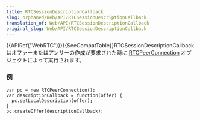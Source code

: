 ```yaml
---
title: RTCSessionDescriptionCallback
slug: orphaned/Web/API/RTCSessionDescriptionCallback
translation_of: Web/API/RTCSessionDescriptionCallback
original_slug: Web/API/RTCSessionDescriptionCallback
---
```

{{APIRef("WebRTC")}}{{SeeCompatTable}}RTCSessionDescriptionCallback はオファーまたはアンサーの作成が要求された時に [RTCPeerConnection](/ja/docs/) オブジェクトによって実行されます。

### 例

```
var pc = new RTCPeerConnection();
var descriptionCallback = function(offer) {
  pc.setLocalDescription(offer);
}
pc.createOffer(descriptionCallback);
```
